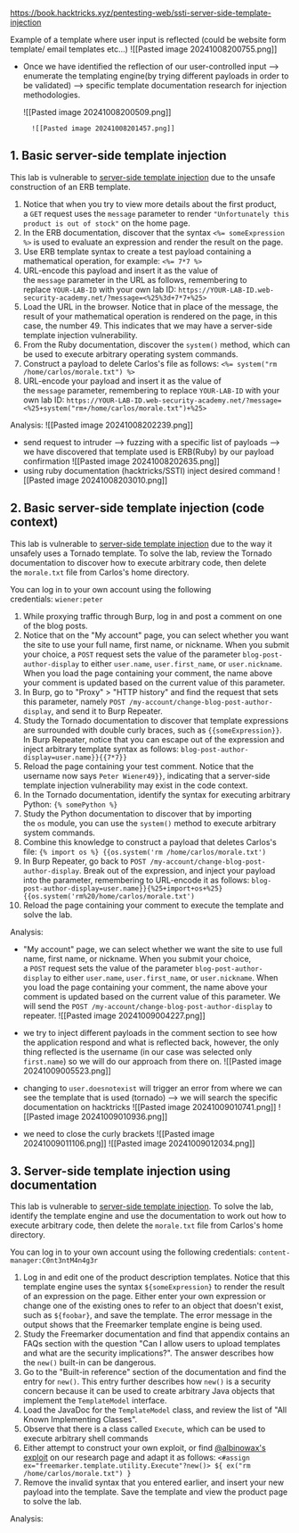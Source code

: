 https://book.hacktricks.xyz/pentesting-web/ssti-server-side-template-injection

Example of a template where user input is reflected (could be website form template/ email templates etc...)
	![[Pasted image 20241008200755.png]]

- Once we have identified the reflection of our user-controlled input --> enumerate the templating engine(by trying different payloads in order to be validated) -->  specific template documentation research for injection methodologies.

	![[Pasted image 20241008200509.png]]

		![[Pasted image 20241008201457.png]]
## **1.  Basic server-side template injection**
This lab is vulnerable to [server-side template injection](https://portswigger.net/web-security/server-side-template-injection) due to the unsafe construction of an ERB template.
1. Notice that when you try to view more details about the first product, a `GET` request uses the `message` parameter to render `"Unfortunately this product is out of stock"` on the home page.
2. In the ERB documentation, discover that the syntax `<%= someExpression %>` is used to evaluate an expression and render the result on the page.
3. Use ERB template syntax to create a test payload containing a mathematical operation, for example:
    `<%= 7*7 %>`
4. URL-encode this payload and insert it as the value of the `message` parameter in the URL as follows, remembering to replace `YOUR-LAB-ID` with your own lab ID:
    `https://YOUR-LAB-ID.web-security-academy.net/?message=<%25%3d+7*7+%25>`
5. Load the URL in the browser. Notice that in place of the message, the result of your mathematical operation is rendered on the page, in this case, the number 49. This indicates that we may have a server-side template injection vulnerability.
6. From the Ruby documentation, discover the `system()` method, which can be used to execute arbitrary operating system commands.
7. Construct a payload to delete Carlos's file as follows:
    `<%= system("rm /home/carlos/morale.txt") %>`
8. URL-encode your payload and insert it as the value of the `message` parameter, remembering to replace `YOUR-LAB-ID` with your own lab ID:
    `https://YOUR-LAB-ID.web-security-academy.net/?message=<%25+system("rm+/home/carlos/morale.txt")+%25>`

Analysis:
	![[Pasted image 20241008202239.png]]
- send request to intruder --> fuzzing with a specific list of payloads --> we have discovered that template used is ERB(Ruby) by our payload confirmation
	![[Pasted image 20241008202635.png]]
- using ruby documentation (hacktricks/SSTI) inject desired command
	![[Pasted image 20241008203010.png]]

## **2. Basic server-side template injection (code context)**
This lab is vulnerable to [server-side template injection](https://portswigger.net/web-security/server-side-template-injection) due to the way it unsafely uses a Tornado template. To solve the lab, review the Tornado documentation to discover how to execute arbitrary code, then delete the `morale.txt` file from Carlos's home directory.

You can log in to your own account using the following credentials: `wiener:peter`

1. While proxying traffic through Burp, log in and post a comment on one of the blog posts.
2. Notice that on the "My account" page, you can select whether you want the site to use your full name, first name, or nickname. When you submit your choice, a `POST` request sets the value of the parameter `blog-post-author-display` to either `user.name`, `user.first_name`, or `user.nickname`. When you load the page containing your comment, the name above your comment is updated based on the current value of this parameter.
3. In Burp, go to "Proxy" > "HTTP history" and find the request that sets this parameter, namely `POST /my-account/change-blog-post-author-display`, and send it to Burp Repeater.
4. Study the Tornado documentation to discover that template expressions are surrounded with double curly braces, such as `{{someExpression}}`. In Burp Repeater, notice that you can escape out of the expression and inject arbitrary template syntax as follows:
    `blog-post-author-display=user.name}}{{7*7}}`
5. Reload the page containing your test comment. Notice that the username now says `Peter Wiener49}}`, indicating that a server-side template injection vulnerability may exist in the code context.
6. In the Tornado documentation, identify the syntax for executing arbitrary Python:
    `{% somePython %}`
7. Study the Python documentation to discover that by importing the `os` module, you can use the `system()` method to execute arbitrary system commands.
8. Combine this knowledge to construct a payload that deletes Carlos's file:
    `{% import os %} {{os.system('rm /home/carlos/morale.txt')`
9. In Burp Repeater, go back to `POST /my-account/change-blog-post-author-display`. Break out of the expression, and inject your payload into the parameter, remembering to URL-encode it as follows:
    `blog-post-author-display=user.name}}{%25+import+os+%25}{{os.system('rm%20/home/carlos/morale.txt')`
10. Reload the page containing your comment to execute the template and solve the lab.

Analysis:
- "My account" page, we can select whether we want the site to use full name, first name, or nickname. When you submit your choice, a `POST` request sets the value of the parameter `blog-post-author-display` to either `user.name`, `user.first_name`, or `user.nickname`. When you load the page containing your comment, the name above your comment is updated based on the current value of this parameter. We will send the `POST /my-account/change-blog-post-author-display` to repeater.
	![[Pasted image 20241009004227.png]]

- we try to inject different payloads in the comment section to see how the application respond and what is reflected back, however, the only thing reflected is the username (in our case was selected only `first.name`) so we will do our approach from there on.
	![[Pasted image 20241009005523.png]]

- changing to `user.doesnotexist` will trigger an error from where we can see the template that is used (tornado) --> we will search the specific documentation on hacktricks
	![[Pasted image 20241009010741.png]]
		![[Pasted image 20241009010936.png]]

- we need to close the curly brackets
	![[Pasted image 20241009011106.png]]
	![[Pasted image 20241009012034.png]]

## **3. Server-side template injection using documentation**
This lab is vulnerable to [server-side template injection](https://portswigger.net/web-security/server-side-template-injection). To solve the lab, identify the template engine and use the documentation to work out how to execute arbitrary code, then delete the `morale.txt` file from Carlos's home directory.

You can log in to your own account using the following credentials: `content-manager:C0nt3ntM4n4g3r`

1. Log in and edit one of the product description templates. Notice that this template engine uses the syntax `${someExpression}` to render the result of an expression on the page. Either enter your own expression or change one of the existing ones to refer to an object that doesn't exist, such as `${foobar}`, and save the template. The error message in the output shows that the Freemarker template engine is being used.
2. Study the Freemarker documentation and find that appendix contains an FAQs section with the question "Can I allow users to upload templates and what are the security implications?". The answer describes how the `new()` built-in can be dangerous.
3. Go to the "Built-in reference" section of the documentation and find the entry for `new()`. This entry further describes how `new()` is a security concern because it can be used to create arbitrary Java objects that implement the `TemplateModel` interface.
4. Load the JavaDoc for the `TemplateModel` class, and review the list of "All Known Implementing Classes".
5. Observe that there is a class called `Execute`, which can be used to execute arbitrary shell commands
6. Either attempt to construct your own exploit, or find [@albinowax's exploit](https://portswigger.net/research/server-side-template-injection) on our research page and adapt it as follows:
    `<#assign ex="freemarker.template.utility.Execute"?new()> ${ ex("rm /home/carlos/morale.txt") }`
7. Remove the invalid syntax that you entered earlier, and insert your new payload into the template. Save the template and view the product page to solve the lab.

Analysis:
